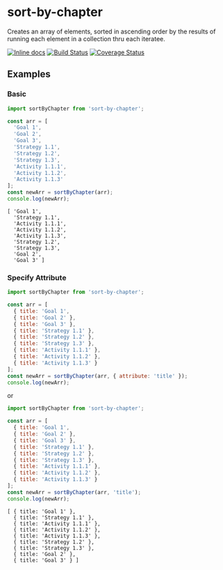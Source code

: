 # sort-by-chapter

Creates an array of elements, sorted in ascending order by the results of running each element in a collection thru each iteratee.

[![Inline docs](http://inch-ci.org/github/Envisio/sort-by-chapter.svg?branch=master&style=shields)](http://inch-ci.org/github/Envisio/sort-by-chapter) [![Build Status](https://travis-ci.org/Envisio/sort-by-chapter.svg?branch=master)](https://travis-ci.org/Envisio/sort-by-chapter) [![Coverage Status](https://coveralls.io/repos/github/Envisio/sort-by-chapter/badge.svg?branch=master)](https://coveralls.io/github/Envisio/sort-by-chapter?branch=master)

## Examples

### Basic

```js
import sortByChapter from 'sort-by-chapter';

const arr = [
  'Goal 1',
  'Goal 2',
  'Goal 3',
  'Strategy 1.1',
  'Strategy 1.2',
  'Strategy 1.3',
  'Activity 1.1.1',
  'Activity 1.1.2',
  'Activity 1.1.3'
];
const newArr = sortByChapter(arr);
console.log(newArr);
```
```
[ 'Goal 1',
  'Strategy 1.1',
  'Activity 1.1.1',
  'Activity 1.1.2',
  'Activity 1.1.3',
  'Strategy 1.2',
  'Strategy 1.3',
  'Goal 2',
  'Goal 3' ]
```

### Specify Attribute

```js
import sortByChapter from 'sort-by-chapter';

const arr = [
  { title: 'Goal 1',
  { title: 'Goal 2' },
  { title: 'Goal 3' },
  { title: 'Strategy 1.1' },
  { title: 'Strategy 1.2' },
  { title: 'Strategy 1.3' },
  { title: 'Activity 1.1.1' },
  { title: 'Activity 1.1.2' },
  { title: 'Activity 1.1.3' }
];
const newArr = sortByChapter(arr, { attribute: 'title' });
console.log(newArr);
```
or 
```js
import sortByChapter from 'sort-by-chapter';

const arr = [
  { title: 'Goal 1',
  { title: 'Goal 2' },
  { title: 'Goal 3' },
  { title: 'Strategy 1.1' },
  { title: 'Strategy 1.2' },
  { title: 'Strategy 1.3' },
  { title: 'Activity 1.1.1' },
  { title: 'Activity 1.1.2' },
  { title: 'Activity 1.1.3' }
];
const newArr = sortByChapter(arr, 'title');
console.log(newArr);
```
```
[ { title: 'Goal 1' },
  { title: 'Strategy 1.1' },
  { title: 'Activity 1.1.1' },
  { title: 'Activity 1.1.2' },
  { title: 'Activity 1.1.3' },
  { title: 'Strategy 1.2' },
  { title: 'Strategy 1.3' },
  { title: 'Goal 2' },
  { title: 'Goal 3' } ]
```

